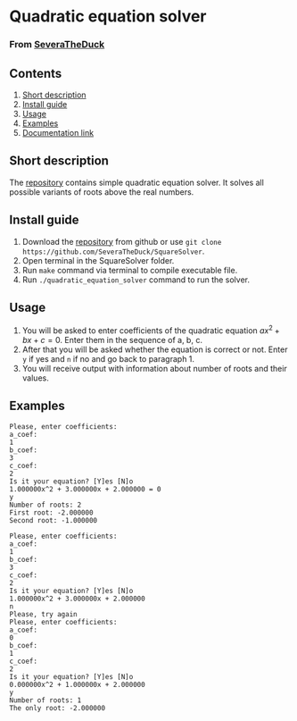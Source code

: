 # Quadratic equation solver
### From [SeveraTheDuck](https://github.com/SeveraTheDuck)

## Contents
1. [Short description](#short-description)
2. [Install guide](#install-guide)
3. [Usage](#usage)
4. [Examples](#examples)
5. [Documentation link](#documentation-link)

## Short description
The [repository](https://github.com/SeveraTheDuck/SquareSolver) contains simple quadratic equation solver.
It solves all possible variants of roots above the real numbers.

## Install guide
1. Download the [repository](https://github.com/SeveraTheDuck/SquareSolver) from github or use
`git clone https://github.com/SeveraTheDuck/SquareSolver`.
2. Open terminal in the SquareSolver folder.
3. Run `make` command via terminal to compile executable file.
4. Run `./quadratic_equation_solver` command to run the solver.

## Usage
1. You will be asked to enter coefficients of the quadratic equation $ax^2+bx+c=0$. Enter them in the sequence of a, b, c.
2. After that you will be asked whether the equation is correct or not. Enter `y` if yes and `n` if no and go back to paragraph 1.
3. You will receive output with information about number of roots and their values.

## Examples
```
Please, enter coefficients:
a_coef:
1
b_coef:
3
c_coef:
2
Is it your equation? [Y]es [N]o
1.000000x^2 + 3.000000x + 2.000000 = 0
y
Number of roots: 2
First root: -2.000000
Second root: -1.000000
```

```
Please, enter coefficients:
a_coef:
1
b_coef:
3
c_coef:
2
Is it your equation? [Y]es [N]o
1.000000x^2 + 3.000000x + 2.000000
n
Please, try again
Please, enter coefficients:
a_coef:
0
b_coef:
1
c_coef:
2
Is it your equation? [Y]es [N]o
0.000000x^2 + 1.000000x + 2.000000
y
Number of roots: 1
The only root: -2.000000
```
